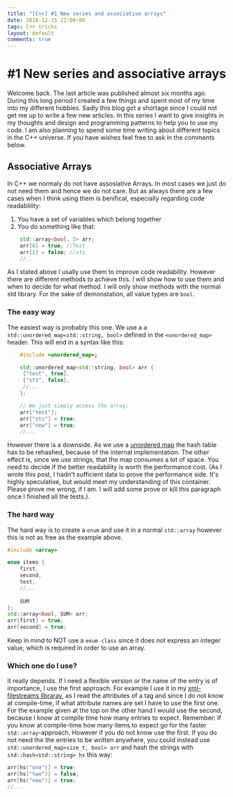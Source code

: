 ```yaml
---
title: "[C++] #1 New series and associative arrays"
date: 2018-12-15 22:00:00
tags: C++ tricks
layout: default
comments: true
---
```


# #1 New series and associative arrays #
Welcome back. The last article was published almost six months ago. During this long period I created a few things and spent most of my time into my different hobbies. Sadly this blog got a shortage since I could not get me up to write a few new articles.
In this series I want to give insights in my thoughts and design and programming patterns to help you to use my code. I am also planning to spend some time writing about different topics in the C++ universe. If you have wishes feel free to ask in the comments below.
## Associative Arrays ##
In C++ we normaly do not have assosiative Arrays. In most cases we just do not need them and hence we do not care. But as always there are a few cases when I think using them is benifical, especially regarding code readablility:

1. You have a set of variables which belong together
2. You do something like that:
```cpp
    std::array<bool, 5> arr;
    arr[0] = true; //Test
    arr[1] = false; //sts
    //..

```

As I stated above I usally use them to improve code readability. However there are different methods to achieve this. I will show how to use them and when to decide for what method. I will only show methods with the normal std library. For the sake of demonstation, all value types are `bool`.

### The easy way ###
The easiest way is probably this one. We use a a `std::unordered_map<std::string, bool>` defined in the `<unordered_map>` header. This will end in a syntax like this:
```cpp
    #include <unordered_map>;

    std::unordered_map<std::string, bool> arr {
     {"test", true},
     {"sts", false},
     //...   
    };

    // We just simply access the array:
    arr["test"];
    arr["sts"] = true;
    arr["new"] = true;
    //...

```

However there is a downside. As we use a [unordered map](https://en.cppreference.com/w/cpp/container/unordered_map) the hash table has to be rehashed, because of the internal implementation. The other effect is, since we use strings, that the map consumes a lot of space. You need to decide if the better readability is worth the performance cost. (As I wrote this post, I hadn't sufficient data to prove the performance side. It's highly speculative, but would meet my understanding of this container. Please prove me wrong, if I am. I will add some prove or kill this paragraph once I finished all the tests.).

### The hard way ###
The hard way is to create a `enum` and use it in a normal `std::array` however this is not as free as the example above.
```cpp
#include <array>

enum items {
    first,
    second,
    test,
    //...
    
    SUM
};
std::array<bool, SUM> arr;
arr[first] = true;
arr[second] = true;

```

Keep in mind to NOT use a `enum class` since it does not express an integer value, which is required in order to use an array.

### Which one do I use? ###
It really depends. If I need a flexible version or the name of the entry is of importance, I use the first approach. For example I use it in my [xml-filestreams libraray](https://github.com/HaSa1002/xml-filestreams), as I read the attributes of a tag and since I do not know at compile-time, if what attribute names are set I have to use the first one. For the example given at the top on the other hand I would use the second, because I know at compile time how many entries to expect.
Remember:
If you know at compile-time how many items to expect go for the faster `std::array`-approach. However if you do not know use the first. If you do not need the the entries to be written anywhere, you could instead use `std::unordered_map<size_t, bool> arr` and hash the strings with `std::hash<std::string> hs` this way:

```cpp
arr[hs("one")] = true;
arr[hs("two")] = false;
arr[hs("new")] = true;
//...
```
